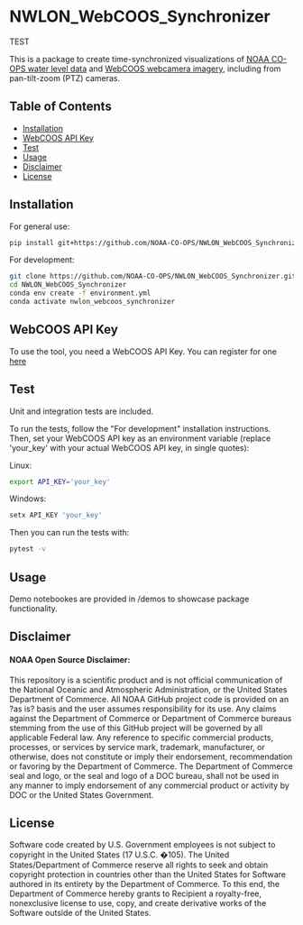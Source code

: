 # NWLON_WebCOOS_Synchronizer

TEST

This is a package to create time-synchronized visualizations of [NOAA CO-OPS water level data](https://tidesandcurrents.noaa.gov/inundationdb/) and [WebCOOS webcamera imagery](https://webcoos.org/), including from pan-tilt-zoom (PTZ) cameras.


## Table of Contents
- [Installation](#installation)
- [WebCOOS API Key](#key)
- [Test](#test)
- [Usage](#usage)
- [Disclaimer](#disclaimer)
- [License](#license)


## Installation

For general use:

```bash
pip install git+https://github.com/NOAA-CO-OPS/NWLON_WebCOOS_Synchronizer.git#egg=nwlon_webcoos_synchronizer
```

For development:

```bash
git clone https://github.com/NOAA-CO-OPS/NWLON_WebCOOS_Synchronizer.git
cd NWLON_WebCOOS_Synchronizer
conda env create -f environment.yml
conda activate nwlon_webcoos_synchronizer
```


## WebCOOS API Key

To use the tool, you need a WebCOOS API Key. You can register for one [here](https://webcoos.org/docs/doc/access/)



## Test

Unit and integration tests are included. 

To run the tests, follow the "For development" installation instructions. Then, set your WebCOOS API key as an environment variable (replace 'your_key' with your actual WebCOOS API key, in single quotes):

Linux:
```bash
export API_KEY='your_key'
```

Windows:
```bash
setx API_KEY 'your_key'
```

Then you can run the tests with:

```bash
pytest -v
```


## Usage

Demo notebookes are provided in /demos to showcase package functionality.


## Disclaimer
#### NOAA Open Source Disclaimer:

This repository is a scientific product and is not official communication of the National Oceanic and Atmospheric Administration, or the United States Department of Commerce. All NOAA GitHub project code is provided on an ?as is? basis and the user assumes responsibility for its use. Any claims against the Department of Commerce or Department of Commerce bureaus stemming from the use of this GitHub project will be governed by all applicable Federal law. Any reference to specific commercial products, processes, or services by service mark, trademark, manufacturer, or otherwise, does not constitute or imply their endorsement, recommendation or favoring by the Department of Commerce. The Department of Commerce seal and logo, or the seal and logo of a DOC bureau, shall not be used in any manner to imply endorsement of any commercial product or activity by DOC or the United States Government.


## License

Software code created by U.S. Government employees is not subject to copyright in the United States (17 U.S.C. �105). The United States/Department of Commerce reserve all rights to seek and obtain copyright protection in countries other than the United States for Software authored in its entirety by the Department of Commerce. To this end, the Department of Commerce hereby grants to Recipient a royalty-free, nonexclusive license to use, copy, and create derivative works of the Software outside of the United States.
